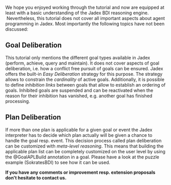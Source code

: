 We hope you enjoyed working through the tutorial and now are equipped at least with a basic understanding of the Jadex BDI reasoning engine.  Nevertheless, this tutorial does not cover all important aspects about agent programming in Jadex. Most importantly the following topics have not been discussed:

Goal Deliberation
------------------------------

This tutorial only mentions the different goal types available in Jadex (perform, achieve, query and maintain). It does not cover aspects of goal deliberation, i.e. how a conflict free pursuit of goals can be ensured. Jadex offers the built-in *Easy Deliberation* strategy for this purpose. The strategy allows to constrain the *cardinality* of active goals. Additionally, it is possible to define *inhibition links* between goals that allow to establish an ordering of goals. Inhibited goals are suspended and can be reactivated when the reason for their inhibition has vanished, e.g. another goal has finished processing. 

Plan Deliberation
------------------------------

If more than one plan is applicable for a given goal or event the Jadex interpreter has to decide which plan actually will be given a chance to handle the goal resp. event. This decision process called plan deliberation can be customized with *meta-level reasoning*. This means that building the applicable plan list can be completely customized on the user level by using the @GoalAPLBuild annotation in a goal. Please have a look at the puzzle example (SokratesBDI) to see how it can be used.



**If you have any comments or improvement resp. extension proposals don't hesitate to contact us.**

